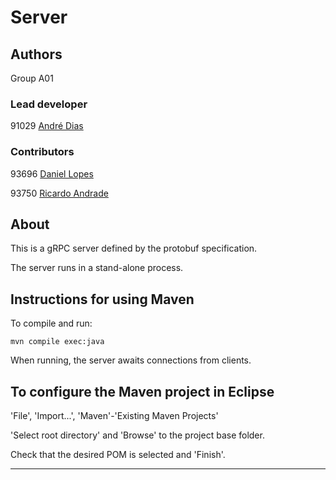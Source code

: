 # Server


## Authors

Group A01


### Lead developer

91029 [André Dias](mailto:ist191029@tecnico.ulisboa.pt)

### Contributors

93696 [Daniel Lopes](mailto:daniel.quintas.lopes@tecnico.ulisboa.pt)

93750 [Ricardo Andrade](mailto:ricardo.s.andrade@tecnico.ulisboa.pt)


## About

This is a gRPC server defined by the protobuf specification.

The server runs in a stand-alone process.


## Instructions for using Maven

To compile and run:

```
mvn compile exec:java
```

When running, the server awaits connections from clients.


## To configure the Maven project in Eclipse

'File', 'Import...', 'Maven'-'Existing Maven Projects'

'Select root directory' and 'Browse' to the project base folder.

Check that the desired POM is selected and 'Finish'.


----

